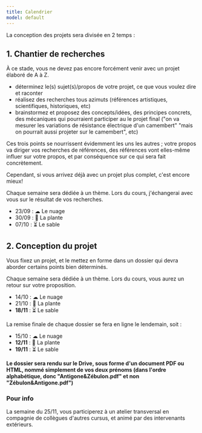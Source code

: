```yaml
---
title: Calendrier
model: default
---
```


La conception des projets sera divisée en 2 temps : 

## 1. Chantier de recherches
À ce stade, vous ne devez pas encore forcément venir avec un projet élaboré de A à Z.

- déterminez le(s) sujet(s)/propos de votre projet, ce que vous voulez dire et raconter
- réalisez des recherches tous azimuts (références artistiques, scientifiques, historiques, etc) 
- brainstormez et proposez des concepts/idées, des principes concrets, des mécaniques qui pourraient participer au le projet final ("on va mesurer les variations de résistance électrique d'un camembert" "mais on pourrait aussi projeter sur le camembert", etc)

Ces trois points se nourrissent évidemment les uns les autres ; votre propos va diriger vos recherches de références, des références vont elles-même influer sur votre propos, et par conséquence sur ce qui sera fait concrètement. 

Cependant, si vous arrivez déjà avec un projet plus complet, c'est encore mieux!

Chaque semaine sera dédiée à un thème. Lors du cours, j'échangerai avec vous sur le résultat de vos recherches.

- 23/09 : ☁ Le nuage
- 30/09 : 🌱 La plante
- 07/10 : ⏳ Le sable

## 2. Conception du projet
Vous fixez un projet, et le mettez en forme dans un dossier qui devra aborder certains points bien déterminés.

Chaque semaine sera dédiée à un thème. Lors du cours, vous aurez un retour sur votre proposition.

- 14/10 : ☁ Le nuage
- 21/10 : 🌱 La plante 
- **18/11** : ⏳ Le sable

La remise finale de chaque dossier se fera en ligne le lendemain, soit :

- 15/10 : ☁ Le nuage
- **12/11** : 🌱 La plante 
- **19/11** : ⏳ Le sable

**Le dossier sera rendu sur le Drive, sous forme d'un document PDF ou HTML, nommé simplement de vos deux prénoms (dans l'ordre alphabétique, donc "Antigone&Zébulon.pdf" et non "Zébulon&Antigone.pdf")**


### Pour info
La semaine du 25/11, vous participerez à un atelier transversal en compagnie de collègues d'autres cursus, et animé par des intervenants extérieurs.